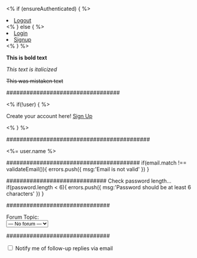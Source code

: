 <% if (ensureAuthenticated) { %>
<li class="btn btn-primary" style="margin-right: 25px"><a href="/users/logout" class="text-decoration-none text-white">Logout</a></li>
<% } else { %>
<li class="btn btn-primary" style="margin-right: 25px"><a href="/users/login" class="text-decoration-none text-white">Login</a></li>
<li class="btn btn-primary"><a href="/users/signup" class="text-decoration-none text-white">Signup</a></li>
<% } %>


**This is bold text**

*This text is italicized*

~~This was mistaken text~~

##################################

<% if(!user) { %>
<p class="mb-0">Create your account here! <a href="users/signup" class="text-dark-50 fw-bold">Sign Up</a></p>
<% } %>

###########################################

<%= user.name %>

########################################
if(email.match !== validateEmail()){
  errors.push({ msg:'Email is not valid' })
 }


##############################
Check password length...
if(password.length < 6){
  errors.push({ msg:'Password should be at least 6 characters' })
}


###############################
<div class="form-item col-md-4 my-4">
    <label for="bbp_forum_id">Forum Topic:</label><br>
    <select name="bbp_forum_id" id="bbp_forum_id" class="bbp_dropdown">
        <option value="" class="level-0">— No forum —</option>
        <option class="level-0" value="4996">Technology</option>
        <option class="level-0" value="4974">Food</option>
        <option class="level-0" value="5080">City</option>
        <option class="level-0" value="4994">Product</option>
    </select>
</div>

###############################
<div class="aq-notify-check">
    <input class="checkbox-tik" name="bbp_topic_subscription" id="bbp_topic_subscription" type="checkbox" value="bbp_subscribe">
    <label for="bbp_topic_subscription">Notify me of follow-up replies via email</label>
</div>
